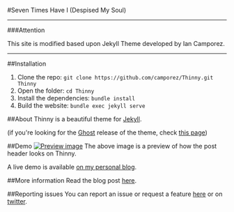 #Seven Times Have I (Despised My Soul)


----

###Attention

This site is modified based upon Jekyll Theme developed by Ian Camporez.

----

##Installation
1. Clone the repo: `git clone https://github.com/camporez/Thinny.git Thinny`
2. Open the folder: `cd Thinny`
3. Install the dependencies: `bundle install`
4. Build the website: `bundle exec jekyll serve`

##About
Thinny is a beautiful theme for [Jekyll](http://jekyllrb.com/).

(if you're looking for the [Ghost](http://ghost.org) release of the theme, check [this page](https://github.com/camporez/Thinny/releases/tag/v0.3-alexandra))

##Demo
[![Preview image](https://f.cloud.github.com/assets/5755892/2002329/bdb5a052-85ed-11e3-8e00-a892910b6917.png)](http://camporez.github.io/)
The above image is a preview of how the post header looks on Thinny.

A live demo is available [on my personal blog](http://camporez.github.io/).

##More information
Read the blog post [here](http://camporez.github.io/blog/thinny-2/).

##Reporting issues
You can report an issue or request a feature [here](http://github.com/camporez/Thinny/issues) or on [twitter](http://twitter.com/iancamporez).
